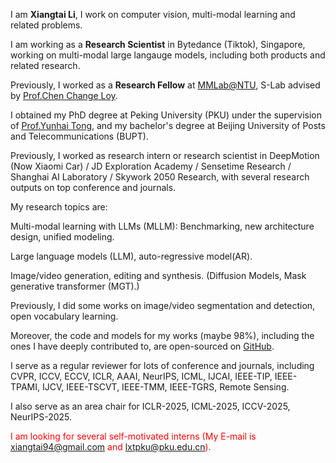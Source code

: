 I am **Xiangtai Li**, I work on computer vision, multi-modal learning and related problems.

I am working as a **Research Scientist** in Bytedance (Tiktok), Singapore, working on multi-modal large langauge models, including both products and related research.

Previously, I worked as a **Research Fellow** at [MMLab@NTU](https://www.mmlab-ntu.com/), S-Lab advised by [Prof.Chen Change Loy](https://www.mmlab-ntu.com/person/ccloy/).

I obtained my PhD degree at Peking University (PKU) under the supervision of [Prof.Yunhai Tong](https://scholar.google.com/citations?user=T4gqdPkAAAAJ&hl=zh-CN), and my bachelor's degree at Beijing University of Posts and Telecommunications (BUPT).

Previously, I worked as research intern or research scientist in DeepMotion (Now Xiaomi Car) / JD Exploration Academy / Sensetime Research / Shanghai AI Laboratory / Skywork 2050 Research, with several research outputs on top conference and journals. 

My research topics are:

Multi-modal learning with LLMs (MLLM): Benchmarking, new architecture design, unified modeling.

Large language models (LLM), auto-regressive model(AR).

Image/video generation, editing and synthesis. (Diffusion Models, Mask generative transformer (MGT).)

Previously, I did some works on image/video segmentation and detection, open vocabulary learning.

Moreover, the code and models for my works (maybe 98%), including the ones I have deeply contributed to, are open-sourced on [GitHub](https://github.com/lxtGH).

I serve as a regular reviewer for lots of conference and journals, including CVPR, ICCV, ECCV, ICLR, AAAI, NeurIPS, ICML, IJCAI, IEEE-TIP, IEEE-TPAMI, IJCV, IEEE-TSCVT, IEEE-TMM, IEEE-TGRS, Remote Sensing.

I also serve as an area chair for ICLR-2025, ICML-2025, ICCV-2025, NeurIPS-2025.

<span style="color:red"> I am looking for several self-motivated interns (My E-mail is xiangtai94@gmail.com and lxtpku@pku.edu.cn). </span>

